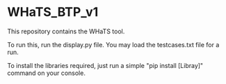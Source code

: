 # WHaTS_BTP_v1
This repository contains the WHaTS tool. 

To run this, run the display.py file. You may load the testcases.txt file for a run. 

To install the libraries required, just run a simple "pip install [Libray]" command on your console. 
